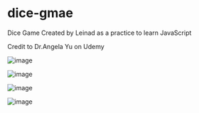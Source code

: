 # dice-gmae

Dice Game Created by Leinad as a practice to learn JavaScript

Credit to Dr.Angela Yu on Udemy

![image](https://user-images.githubusercontent.com/77849923/139581795-e8c60a4e-36a9-4099-9a35-87700a8b7427.png)

![image](https://user-images.githubusercontent.com/77849923/139581844-4a857140-e03f-40d6-b875-9fa8cec46801.png)

![image](https://user-images.githubusercontent.com/77849923/139581855-7ba3fdd7-e539-441b-b57b-adb0d418812f.png)

![image](https://user-images.githubusercontent.com/77849923/139581861-67c8b47b-f8af-4953-977b-7d9f05cc3c96.png)
